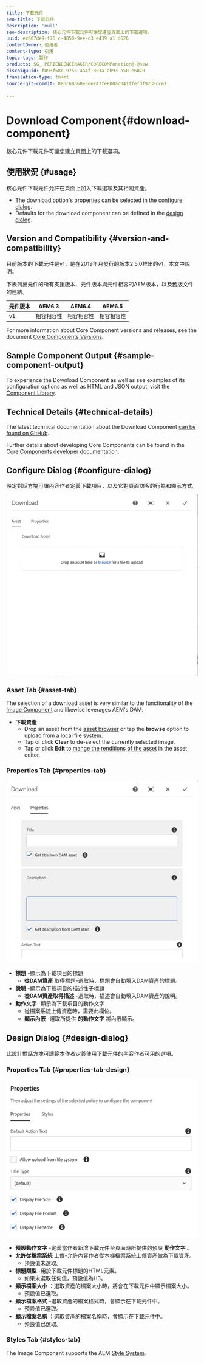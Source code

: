 ```yaml
---
title: 下載元件
seo-title: 下載元件
description: 'null'
seo-description: 核心元件下載元件可讓您建立頁面上的下載選項。
uuid: ec807de9-f76 c-4850-9ee-c3 e439 a1 d626
contentOwner: 使用者
content-type: 引用
topic-tags: 製作
products: SG_ PERIENCENCENAGER/CORECOMPonation@-@new
discoiquuid: f093f58e-9755-4a4f-803a-ab93 a50 e6870
translation-type: tm+mt
source-git-commit: 88bc68b60e5de247fe800ac041ffefdf9238cce1

---
```



# Download Component{#download-component}

核心元件下載元件可讓您建立頁面上的下載選項。

## 使用狀況 {#usage}

核心元件下載元件允許在頁面上加入下載選項及其相關資產。

* The download option&#39;s properties can be selected in the [configure dialog](#configure-dialog).
* Defaults for the download component can be defined in the [design dialog](#design-dialog).

## Version and Compatibility {#version-and-compatibility}

目前版本的下載元件是v1，是在2019年月發行的版本2.5.0推出的v1，本文中說明。

下表列出元件的所有支援版本、元件版本與元件相容的AEM版本，以及舊版文件的連結。

| 元件版本 | AEM6.3 | AEM6.4 | AEM6.5 |
|--- |--- |--- |---|
| v1 | 相容相容性 | 相容相容性 | 相容相容性 |

For more information about Core Component versions and releases, see the document [Core Components Versions](versions.md).

## Sample Component Output {#sample-component-output}

To experience the Download Component as well as see examples of its configuration options as well as HTML and JSON output, visit the [Component Library](http://opensource.adobe.com/aem-core-wcm-components/library/download.html).

## Technical Details {#technical-details}

The latest technical documentation about the Download Component [can be found on GitHub](https://github.com/adobe/aem-core-wcm-components/tree/master/content/src/content/jcr_root/apps/core/wcm/components/download/v1/download).

Further details about developing Core Components can be found in the [Core Components developer documentation](developing.md).

## Configure Dialog {#configure-dialog}

設定對話方塊可讓內容作者定義下載項目，以及它對頁面訪客的行為和顯示方式。

![](assets/screen-shot-2019-06-17-09.49.14.png)

### Asset Tab {#asset-tab}

The selection of a download asset is very similar to the functionality of the [Image Component](image.md) and likewise leverages AEM&#39;s DAM.

* **下載資產**
   * Drop an asset from the [asset browser](https://helpx.adobe.com/experience-manager/6-5/sites/authoring/using/author-environment-tools.html) or tap the **browse** option to upload from a local file system.
   * Tap or click **Clear** to de-select the currently selected image.
   * Tap or click **Edit** to [mange the renditions of the asset](https://helpx.adobe.com/experience-manager/6-5/assets/using/managing-assets-touch-ui.html) in the asset editor.

### Properties Tab {#properties-tab}

![](assets/screen-shot-2019-06-17-09.49.51.png)

* **標題** -顯示為下載項目的標題
   * **從DAM資產** 取得標題-選取時，標題會自動填入DAM資產的標題。
* **說明** -顯示為下載項目的描述性子標題
   * **從DAM資產取得描述** -選取時，描述會自動填入DAM資產的說明。
* **動作文字** -顯示為下載項目的動作文字
   * 從檔案系統上傳資產時，需要此欄位。
   * **顯示內嵌** -選取所提供 **的動作文字** 將內嵌顯示。

## Design Dialog {#design-dialog}

此設計對話方塊可讓範本作者定義使用下載元件的內容作者可用的選項。

### Properties Tab {#properties-tab-design}

![](assets/screen-shot-2019-06-17-10.04.31.png)

* **預設動作文字** -定義當作者新增下載元件至頁面時所提供的預設 **動作文字** 。
* **允許從檔案系統** 上傳-允許內容作者從本機檔案系統上傳資產做為下載資產。
   * 預設值未選取。
* **標題類型** -用於下載元件標題的HTML元素。
   * 如果未選取任何值，預設值為H3。
* **顯示檔案大小** ：選取資產的檔案大小時，將會在下載元件中顯示檔案大小。
   * 預設值已選取。
* **顯示檔案格式** -選取資產的檔案格式時，會顯示在下載元件中。
   * 預設值已選取。
* **顯示檔案名稱** ：選取資產的檔案名稱時，會顯示在下載元件中。
   * 預設值已選取。

### Styles Tab {#styles-tab}

The Image Component supports the AEM [Style System](authoring.md#component-styling).
